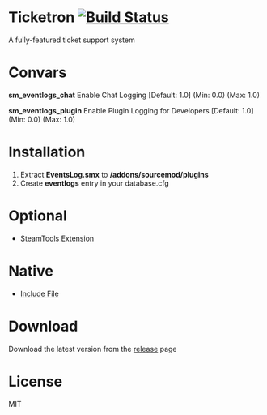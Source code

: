 # Ticketron [![Build Status](https://travis-ci.org/RumbleFrog/Ticketron.svg?branch=master)](https://travis-ci.org/RumbleFrog/Ticketron)
A fully-featured ticket support system

# Convars

**sm_eventlogs_chat** Enable Chat Logging [Default: 1.0] (Min: 0.0) (Max: 1.0)

**sm_eventlogs_plugin** Enable Plugin Logging for Developers [Default: 1.0] (Min: 0.0) (Max: 1.0)

# Installation

1. Extract **EventsLog.smx** to **/addons/sourcemod/plugins**
2. Create **eventlogs** entry in your database.cfg

# Optional

- [SteamTools Extension](https://builds.limetech.io/?p=steamtools)

# Native

- [Include File](https://github.com/RumbleFrog/Ticketron/blob/master/include/Ticketron.inc)

# Download 

Download the latest version from the [release](https://github.com/RumbleFrog/Ticketron/releases) page

# License

MIT
